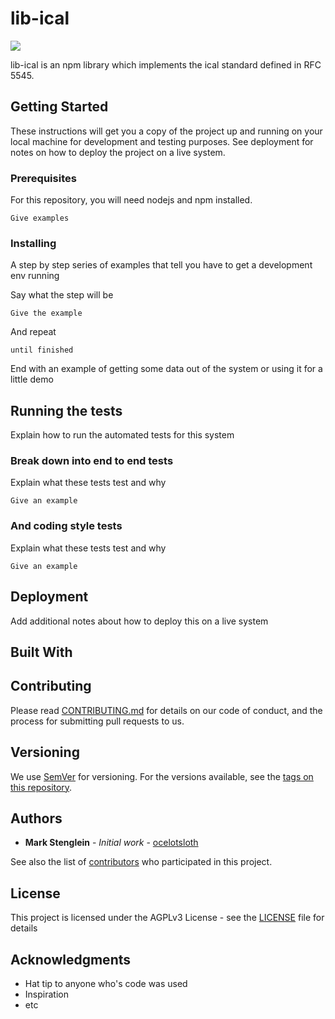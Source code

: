 # lib-ical

![](https://www.gnu.org/graphics/agplv3-155x51.png)

lib-ical is an npm library which implements the ical standard defined in RFC
5545.

## Getting Started

These instructions will get you a copy of the project up and running on your
local machine for development and testing purposes. See deployment for notes on
how to deploy the project on a live system.

### Prerequisites

For this repository, you will need nodejs and npm installed.

```
Give examples
```

### Installing

A step by step series of examples that tell you have to get a development env
running

Say what the step will be

```
Give the example
```

And repeat

```
until finished
```

End with an example of getting some data out of the system or using it for a
little demo

## Running the tests

Explain how to run the automated tests for this system

### Break down into end to end tests

Explain what these tests test and why

```
Give an example
```

### And coding style tests

Explain what these tests test and why

```
Give an example
```

## Deployment

Add additional notes about how to deploy this on a live system

## Built With


## Contributing

Please read
[CONTRIBUTING.md](https://gist.github.com/PurpleBooth/b24679402957c63ec426)
for details on our code of conduct, and the process for submitting pull
requests to us.

## Versioning

We use [SemVer](http://semver.org/) for versioning. For the versions available,
see the [tags on this repository](https://github.com/your/project/tags).

## Authors

* **Mark Stenglein** - *Initial work* - [ocelotsloth](https://github.com/ocelotsloth)

See also the list of [contributors](https://git.gmu.edu/srct/lib-ical/contributors)
who participated in this project.

## License

This project is licensed under the AGPLv3 License - see the [LICENSE](LICENSE)
file for details

## Acknowledgments

* Hat tip to anyone who's code was used
* Inspiration
* etc

